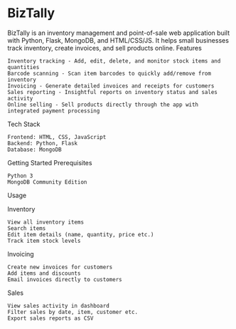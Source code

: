 # BizTally

BizTally is an inventory management and point-of-sale web application built with Python, Flask, MongoDB, and HTML/CSS/JS. It helps small businesses track inventory, create invoices, and sell products online.
Features

    Inventory tracking - Add, edit, delete, and monitor stock items and quantities
    Barcode scanning - Scan item barcodes to quickly add/remove from inventory
    Invoicing - Generate detailed invoices and receipts for customers
    Sales reporting - Insightful reports on inventory status and sales activity
    Online selling - Sell products directly through the app with integrated payment processing

Tech Stack

    Frontend: HTML, CSS, JavaScript
    Backend: Python, Flask
    Database: MongoDB

Getting Started
Prerequisites

    Python 3
    MongoDB Community Edition

Usage

Inventory

    View all inventory items
    Search items
    Edit item details (name, quantity, price etc.)
    Track item stock levels

Invoicing

    Create new invoices for customers
    Add items and discounts
    Email invoices directly to customers

Sales

    View sales activity in dashboard
    Filter sales by date, item, customer etc.
    Export sales reports as CSV

